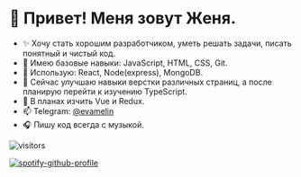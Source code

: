 # 👋 Привет! Меня зовут Женя.
- ✨ Хочу стать хорошим разработчиком, уметь решать задачи, писать понятный и чистый код.
- :hatched_chick: Имею базовые навыки: JavaScript, HTML, CSS, Git.
- :hatched_chick: Использую: React, Node(express), MongoDB.
- 🌱 Сейчас улучшаю навыки верстки различных страниц, а после планирую перейти к изучению TypeScript.
- 📆 В планах изчить Vue и Redux.
- 📫 Telegram: [@evamelin](http://t-do.ru/evamelin "Telegram")
- :headphones: Пишу код всегда с музыкой.

 ![visitors](https://visitor-badge.glitch.me/badge?page_id=Nox94.page.id)
 
 [![spotify-github-profile](https://spotify-github-profile.vercel.app/api/view?uid=31ynqjbde6qiskvpdllqmlosrmgi&cover_image=true&theme=default)](https://spotify-github-profile.vercel.app/api/view?uid=31ynqjbde6qiskvpdllqmlosrmgi&redirect=true)

<!---
Nox94/Nox94 is a ✨ special ✨ repository because its `README.md` (this file) appears on your GitHub profile.
You can click the Preview link to take a look at your changes.
--->
